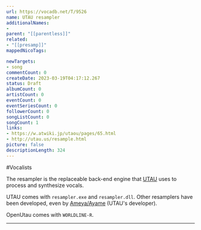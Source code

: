 ```yaml
---
url: https://vocadb.net/T/9526
name: UTAU resampler
additionalNames: 
- 
parent: "[[parentless]]"
related:
- "[[presamp]]"
mappedNicoTags:

newTargets:
- song
commentCount: 0
createDate: 2023-03-19T04:17:12.267
status: Draft
albumCount: 0
artistCount: 0
eventCount: 0
eventSeriesCount: 0
followerCount: 0
songListCount: 0
songCount: 1
links: 
- https://w.atwiki.jp/utaou/pages/65.html
- http://utau.us/resample.html
picture: false
descriptionLength: 324
---
```


#Vocalists

The resampler is the replaceable back-end engine that [UTAU](https://vocadb.net/T/447) uses to process and synthesize vocals.

UTAU comes with `resampler.exe` and `resampler.dll`. Other resamplers have been developed, even by [Ameya/Ayame](https://vocadb.net/Ar/14553) (UTAU's developer).

OpenUtau comes with `WORLDLINE-R`.

---

